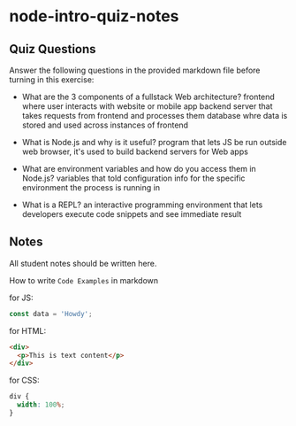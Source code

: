 # node-intro-quiz-notes

## Quiz Questions

Answer the following questions in the provided markdown file before turning in this exercise:

- What are the 3 components of a fullstack Web architecture?
  frontend where user interacts with website or mobile app
  backend server that takes requests from frontend and processes them
  database whre data is stored and used across instances of frontend

- What is Node.js and why is it useful?
  program that lets JS be run outside web browser, it's used to build backend servers for Web apps

- What are environment variables and how do you access them in Node.js?
  variables that told configuration info for the specific environment the process is running in

- What is a REPL?
  an interactive programming environment that lets developers execute code snippets and see immediate result

## Notes

All student notes should be written here.

How to write `Code Examples` in markdown

for JS:

```javascript
const data = 'Howdy';
```

for HTML:

```html
<div>
  <p>This is text content</p>
</div>
```

for CSS:

```css
div {
  width: 100%;
}
```
